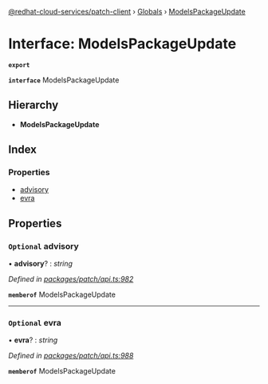 [@redhat-cloud-services/patch-client](../README.md) › [Globals](../globals.md) › [ModelsPackageUpdate](modelspackageupdate.md)

# Interface: ModelsPackageUpdate

**`export`** 

**`interface`** ModelsPackageUpdate

## Hierarchy

* **ModelsPackageUpdate**

## Index

### Properties

* [advisory](modelspackageupdate.md#optional-advisory)
* [evra](modelspackageupdate.md#optional-evra)

## Properties

### `Optional` advisory

• **advisory**? : *string*

*Defined in [packages/patch/api.ts:982](https://github.com/RedHatInsights/javascript-clients/blob/fcfdd3c/packages/patch/api.ts#L982)*

**`memberof`** ModelsPackageUpdate

___

### `Optional` evra

• **evra**? : *string*

*Defined in [packages/patch/api.ts:988](https://github.com/RedHatInsights/javascript-clients/blob/fcfdd3c/packages/patch/api.ts#L988)*

**`memberof`** ModelsPackageUpdate

